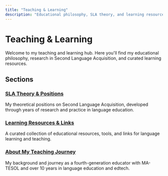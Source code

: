 ```yaml
---
title: "Teaching & Learning"
description: "Educational philosophy, SLA theory, and learning resources"
---
```


# Teaching & Learning

Welcome to my teaching and learning hub. Here you'll find my educational philosophy, research in Second Language Acquisition, and curated learning resources.

## Sections

### [SLA Theory & Positions](/teaching-learning/sla-theory/)
My theoretical positions on Second Language Acquisition, developed through years of research and practice in language education.

### [Learning Resources & Links](/teaching-learning/links/)
A curated collection of educational resources, tools, and links for language learning and teaching.

### [About My Teaching Journey](/teaching-learning/about-me/)
My background and journey as a fourth-generation educator with MA-TESOL and over 10 years in language education and edtech.